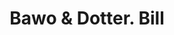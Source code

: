 ---
doi: 10.7916/D8252WBC
date_other: '1910'
date_other_textual: 1910-1919
form: printed ephemera
genre:
- Invoices
name:
- Bawo & Dotter
object_in_context_url: https://biggert.cul.columbia.edu/items/view/ave_biggert_00955
subject_hierarchical_geographic:
- New York, New York, United States
subject_name:
- Bawo & Dotter
title: Bawo & Dotter. Bill
sort_title: Bawo & Dotter. Bill
call_number: ave_biggert_00955
coordinates:
- 40.71277777777778,-74.00583333333333
pid: ave_biggert_00955
identifiers: ave_biggert_00955
thumbnail: https://derivativo-2.library.columbia.edu/iiif/2/ldpd:344470/full/!256,256/0/native.jpg
permalink: /biggert/ave_biggert_00955/
layout: iiif-image-page
---